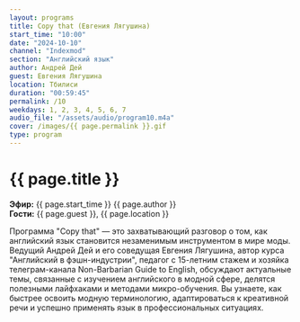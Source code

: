 ```yaml
---
layout: programs
title: Copy that (Евгения Лягушина)
start_time: "10:00"
date: "2024-10-10"
channel: "Indexmod"
section: "Английский язык"
author: Андрей Дей
guest: Евгения Лягушина
location: Тбилиси
duration: "00:59:45"
permalink: /10
weekdays: 1, 2, 3, 4, 5, 6, 7
audio_file: "/assets/audio/program10.m4a"
cover: /images/{{ page.permalink }}.gif
type: program
---
```


# {{ page.title }}

**Эфир:** {{ page.start_time }} {{ page.author }}  
**Гости:** {{ page.guest }}, {{ page.location }}

Программа "Copy that" — это захватывающий разговор о том, как английский язык становится незаменимым инструментом в мире моды. Ведущий Андрей Дей и его соведущая Евгения Лягушина, автор курса "Английский в фэшн-индустрии", педагог с 15-летним стажем и хозяйка телеграм-канала Non-Barbarian Guide to English, обсуждают актуальные темы, связанные с изучением английского в модной сфере, делятся полезными лайфхаками и методами микро-обучения. Вы узнаете, как быстрее освоить модную терминологию, адаптироваться к креативной речи и успешно применять язык в профессиональных ситуациях.

<p><audio id="audio-player">
  <source src="{{ page.audio_file }}" type="audio/mpeg">
  Ваш браузер не поддерживает воспроизведение аудио.
</audio></p>
